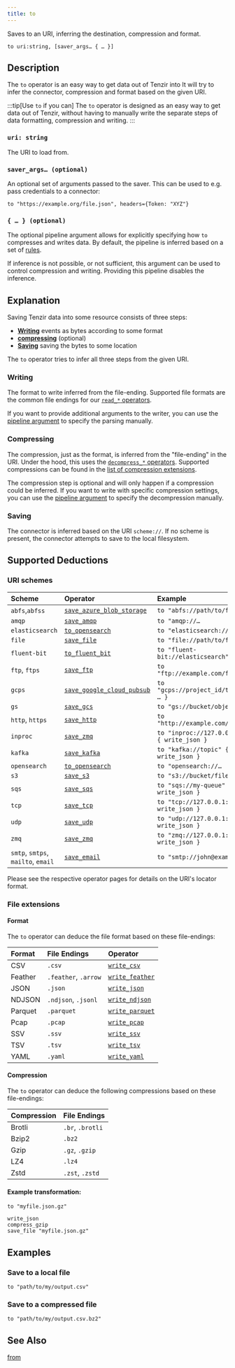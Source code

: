 ```yaml
---
title: to
---
```


Saves to an URI, inferring the destination, compression and format.

```tql
to uri:string, [saver_args… { … }]
```

## Description

The `to` operator is an easy way to get data out of Tenzir into
It will try to infer the connector, compression and format based on the given URI.

:::tip[Use `to` if you can]
The `to` operator is designed as an easy way to get data out of Tenzir,
without having to manually write the separate steps of data formatting,
compression and writing.
:::

### `uri: string`

The URI to load from.

### `saver_args… (optional)`

An optional set of arguments passed to the saver.
This can be used to e.g. pass credentials to a connector:

```tql
to "https://example.org/file.json", headers={Token: "XYZ"}
```

### `{ … } (optional)`

The optional pipeline argument allows for explicitly specifying how `to`
compresses and writes data. By default, the pipeline is inferred based on a set
of [rules](#explanation).

If inference is not possible, or not sufficient, this argument can be used to
control compression and writing. Providing this pipeline disables the inference.

## Explanation

Saving Tenzir data into some resource consists of three steps:

- [**Writing**](#writing) events as bytes according to some format
- [**compressing**](#compressing) (optional)
- [**Saving**](#saving) saving the bytes to some location

The `to` operator tries to infer all three steps from the given URI.

### Writing

The format to write inferred from the file-ending. Supported file formats are
the common file endings for our [`read_*` operators](/references/operators#parsing).

If you want to provide additional arguments to the writer, you can use the
[pipeline argument](#---optional) to specify the parsing manually.

### Compressing

The compression, just as the format, is inferred from the "file-ending" in the
URI. Under the hood, this uses the [`decompress_*`
operators](/references/operators#encode--decode). Supported compressions can be found
in the [list of compression extensions](#compression).

The compression step is optional and will only happen if a compression could be inferred.
If you want to write with specific compression settings, you can use the
[pipeline argument](#---optional) to specify the decompression manually.

### Saving

The connector is inferred based on the URI `scheme://`.
If no scheme is present, the connector attempts to save to the local filesystem.

## Supported Deductions

### URI schemes

| Scheme | Operator | Example |
|:------ |:-------- |:------- |
| `abfs`,`abfss` | [`save_azure_blob_storage`](save_azure_blob_storage) | `to "abfs://path/to/file.json"` |
| `amqp` | [`save_amqp`](save_amqp) | `to "amqp://…` |
| `elasticsearch` | [`to_opensearch`](to_opensearch) | `to "elasticsearch://…` |
| `file` | [`save_file`](save_file) | `to "file://path/to/file.json"` |
| `fluent-bit` | [`to_fluent_bit`](to_fluent_bit) | `to "fluent-bit://elasticsearch"` |
| `ftp`, `ftps` | [`save_ftp`](save_ftp) | `to "ftp://example.com/file.json"` |
| `gcps` | [`save_google_cloud_pubsub`](save_google_cloud_pubsub) | `to "gcps://project_id/topic_id" { … }` |
| `gs` | [`save_gcs`](save_gcs) | `to "gs://bucket/object.json"` |
| `http`, `https` | [`save_http`](save_http) | `to "http://example.com/file.json"` |
| `inproc` | [`save_zmq`](save_zmq) | `to "inproc://127.0.0.1:56789" { write_json }` |
| `kafka` | [`save_kafka`](save_kafka) | `to "kafka://topic" { write_json }` |
| `opensearch` | [`to_opensearch`](to_opensearch) | `to "opensearch://…` |
| `s3` | [`save_s3`](save_s3) | `to "s3://bucket/file.json"` |
| `sqs` | [`save_sqs`](save_sqs) | `to "sqs://my-queue" { write_json }` |
| `tcp` | [`save_tcp`](save_tcp) | `to "tcp://127.0.0.1:56789" { write_json }` |
| `udp` | [`save_udp`](save_udp) | `to "udp://127.0.0.1:56789" { write_json }` |
| `zmq` | [`save_zmq`](save_zmq) | `to "zmq://127.0.0.1:56789" { write_json }` |
| `smtp`, `smtps`, `mailto`, `email` | [`save_email`](save_email.mdx) | `to "smtp://john@example.com"` |

Please see the respective operator pages for details on the URI's locator format.

### File extensions

#### Format

The `to` operator can deduce the file format based on these file-endings:

| Format | File Endings | Operator  |
|:------ |:------------ |:--------- |
|  CSV  | `.csv` | [`write_csv`](/references/operators/write_csv) |
|  Feather  | `.feather`, `.arrow` | [`write_feather`](/references/operators/write_feather) |
|  JSON  | `.json` | [`write_json`](/references/operators/write_json) |
|  NDJSON  | `.ndjson`, `.jsonl` | [`write_ndjson`](/references/operators/write_ndjson) |
|  Parquet  | `.parquet` | [`write_parquet`](/references/operators/write_parquet) |
|  Pcap  | `.pcap` | [`write_pcap`](/references/operators/write_pcap) |
|  SSV  | `.ssv` | [`write_ssv`](/references/operators/write_ssv) |
|  TSV  | `.tsv` | [`write_tsv`](/references/operators/write_tsv) |
|  YAML  | `.yaml` | [`write_yaml`](/references/operators/write_yaml) |

#### Compression

The `to` operator can deduce the following compressions based on these
file-endings:

| Compression |    File Endings  |
|:----------- |:---------------- |
| Brotli      | `.br`, `.brotli` |
| Bzip2       | `.bz2`           |
| Gzip        | `.gz`, `.gzip`   |
| LZ4         | `.lz4`           |
| Zstd        | `.zst`, `.zstd`  |

#### Example transformation:

```tql title="to operator"
to "myfile.json.gz"
```
```tql title="Effective pipeline"
write_json
compress_gzip
save_file "myfile.json.gz"
```

## Examples

### Save to a local file

```tql
to "path/to/my/output.csv"
```

### Save to a compressed file

```tql
to "path/to/my/output.csv.bz2"
```

## See Also

[from](/reference/operators/from)
